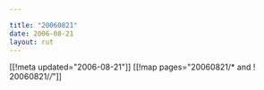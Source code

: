 ```yaml
---

title: "20060821"
date: 2006-08-21
layout: rut
---
```


[[!meta updated="2006-08-21"]]
[[!map pages="20060821/* and ! 20060821/*/*"]]
